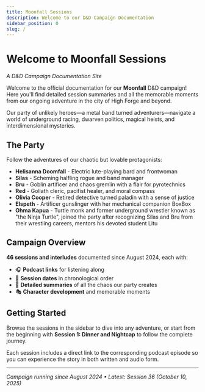 ```yaml
---
title: Moonfall Sessions
description: Welcome to our D&D Campaign Documentation
sidebar_position: 0
slug: /
---
```


# Welcome to Moonfall Sessions

*A D&D Campaign Documentation Site*

Welcome to the official documentation for our **Moonfall** D&D campaign! Here you'll find detailed session summaries and all the memorable moments from our ongoing adventure in the city of High Forge and beyond.

Our party of unlikely heroes—a metal band turned adventurers—navigate a world of underground racing, dwarven politics, magical heists, and interdimensional mysteries.

## The Party

Follow the adventures of our chaotic but lovable protagonists:

- **Helisanna Doomfall** - Electric lute-playing bard and frontwoman
- **Silas** - Scheming halfling rogue and band manager  
- **Bru** - Goblin artificer and chaos gremlin with a flair for pyrotechnics
- **Red** - Goliath cleric, pacifist healer, and moral compass
- **Olivia Cooper** - Retired detective turned paladin with a sense of justice
- **Elspeth** - Artificer gunslinger with her mechanical companion BoxBox
- **Ohma Kapua** - Turtle monk and former underground wrestler known as "the Ninja Turtle", joined the party after recognizing Silas and Bru from their wrestling careers, mentors his devoted student Litu

## Campaign Overview

**46 sessions and interludes** documented since August 2024, each with:
- 🎧 **Podcast links** for listening along
- 📅 **Session dates** in chronological order  
- 📖 **Detailed summaries** of all the chaos our party creates
- 🎭 **Character development** and memorable moments

## Getting Started

Browse the sessions in the sidebar to dive into any adventure, or start from the beginning with **Session 1: Dinner and Nightcap** to follow the complete journey.

Each session includes a direct link to the corresponding podcast episode so you can experience the story in both written and audio form.

---

*Campaign running since August 2024 • Latest: Session 36 (October 10, 2025)*